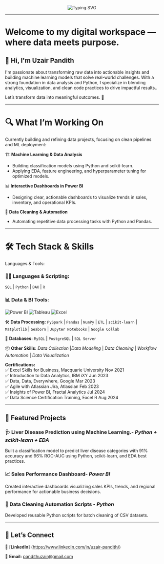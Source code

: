 <div align="center">
  <img src="https://readme-typing-svg.herokuapp.com?font=Cascadia+Code&size=28&duration=3000&pause=1000&color=00BFFF&center=true&vCenter=true&width=900&lines=📚+Translating+Research+into+Data-Driven+Strategy;📐+Exploring+Patterns+Through+Quantitative+Analysis;🧠+Bridging+Theoretical+Insight+and+Real-World+Impact" alt="Typing SVG">
</div>

----
# Welcome to my digital workspace — where data meets purpose.
## 👋 Hi, I'm Uzair Pandith 
I'm passionate about transforming raw data into actionable insights and building machine learning models that solve real-world challenges. With a strong foundation in data analysis and Python, I specialize in blending analytics, visualization, and clean code practices to drive impactful results..

Let’s transform data into meaningful outcomes. 🚀

---
# 🔍 What I’m Working On

Currently building and refining data projects, focusing on clean pipelines and ML deployment:

🏗️ **Machine Learning & Data Analysis**
- Building classification models using Python and scikit-learn.
- Applying EDA, feature engineering, and hyperparameter tuning for optimized models.

📊 **Interactive Dashboards in Power BI**
- Designing clear, actionable dashboards to visualize trends in sales, inventory, and operational KPIs.

🧹 **Data Cleaning & Automation**
- Automating repetitive data processing tasks with Python and Pandas.

---
# 🛠️ Tech Stack & Skills

Languages & Tools:
### 🧑‍💻 Languages & Scripting:
`SQL` | `Python` | `DAX` | `R`
### 📊 Data & BI Tools:
![Power BI](https://img.shields.io/badge/PowerBI-F2C811?style=for-the-badge&logo=powerbi&logoColor=black)
![Tableau](https://img.shields.io/badge/Tableau-29B5E8?style=for-the-badge&logo=tableau&logoColor=white)
![Excel](https://img.shields.io/badge/Microsoft_Excel-217346?style=for-the-badge&logo=microsoft-excel&logoColor=white)

🛠️ **Data Processing:** `PySpark` | `Pandas` | `NumPy` | `ETL` | `scikit-learn` | `Matplotlib` | `Seaborn` | `Jupyter Notebooks` | `Google Collab`

📂 **Databases:** `MySQL` | `PostgreSQL` | `SQL Server`  

📦 **Other Skills:**  *Data Collection* |*Data Modeling* | *Data Cleaning* | *Workflow Automation* | *Data Visualization*  


**Certifications:** <br>
✅ Excel Skills for Business, Macquarie University Nov 2021 <br>
✅ Introduction to Data Analytics, IBM iXY Jun 2023<br>
✅ Data, Data, Everywhere, Google Mar 2023<br>
✅ Agile with Atlassian Jira, Atlassian Feb 2023<br>
✅ Insights of Power BI, Fractal Analytics Jul 2024<br>
✅ Data Science Certification Training, Excel R Aug 2024

---
## 🚀 Featured Projects

### 🩺 Liver Disease Prediction using Machine Learning.- *Python + scikit-learn + EDA*
Built a classification model to predict liver disease categories with 91% accuracy and 96% ROC-AUC using Python, scikit-learn, and EDA best practices.

### 📈 Sales Performance Dashboard- *Power BI*
Created interactive dashboards visualizing sales KPIs, trends, and regional performance for actionable business decisions.

### 🧹 Data Cleaning Automation Scripts - *Python*
Developed reusable Python scripts for batch cleaning of CSV datasets.

---
## 🤝 Let’s Connect

🔗 [**LinkedIn**] (https://www.linkedin.com/in/uzair-pandith/)

📩 **Email:** pandithuzair@gmail.com


